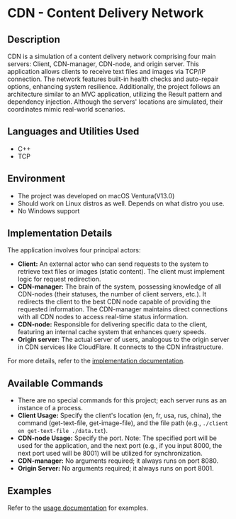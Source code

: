 # CDN - Content Delivery Network

## Description

CDN is a simulation of a content delivery network comprising four main servers: Client, CDN-manager, CDN-node, and origin server. This application allows clients to receive text files and images via TCP/IP connection. The network features built-in health checks and auto-repair options, enhancing system resilience. Additionally, the project follows an architecture similar to an MVC application, utilizing the Result pattern and dependency injection. Although the servers' locations are simulated, their coordinates mimic real-world scenarios.

## Languages and Utilities Used

- C++
- TCP

## Environment

- The project was developed on macOS Ventura(V13.0)
- Should work on Linux distros as well. Depends on what distro you use.
- No Windows support


## Implementation Details

The application involves four principal actors:

- **Client:** An external actor who can send requests to the system to retrieve text files or images (static content). The client must implement logic for request redirection.
- **CDN-manager:** The brain of the system, possessing knowledge of all CDN-nodes (their statuses, the number of client servers, etc.). It redirects the client to the best CDN node capable of providing the requested information. The CDN-manager maintains direct connections with all CDN nodes to access real-time status information.
- **CDN-node:** Responsible for delivering specific data to the client, featuring an internal cache system that enhances query speeds.
- **Origin server:** The actual server of users, analogous to the origin server in CDN services like CloudFlare. It connects to the CDN infrastructure.

For more details, refer to the [implementation documentation](https://github.com/CirsteanPaul/CDN-system/blob/main/docs/Docuemntation.pdf).

## Available Commands

- There are no special commands for this project; each server runs as an instance of a process.
- **Client Usage:** Specify the client's location (en, fr, usa, rus, china), the command (get-text-file, get-image-file), and the file path (e.g., `./client en get-text-file ./data.txt`).
- **CDN-node Usage:** Specify the port. Note: The specified port will be used for the application, and the next port (e.g., if you input 8000, the next port used will be 8001) will be utilized for synchronization.
- **CDN-manager:** No arguments required; it always runs on port 8080.
- **Origin Server:** No arguments required; it always runs on port 8001.

## Examples

Refer to the [usage documentation](https://github.com/CirsteanPaul/CDN-system/blob/main/docs/Usage.md) for examples.
